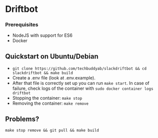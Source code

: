 # Driftbot

### Prerequisites
* NodeJS with support for ES6
* Docker

## Quickstart on Ubuntu/Debian
* `git clone https://github.com/techbuddyab/slackdriftbot && cd slackdriftbot && make build`
* Create a .env file (look at .env.example). 
* After that file is correctly set up you can run `make start`. In case of failure, check logs of the container with `sudo docker container logs driftbot`
* Stopping the container: `make stop`
* Removing the container: `make remove`

## Problems?
`make stop remove && git pull && make build`
